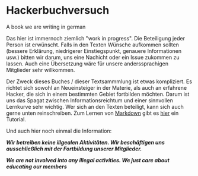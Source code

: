 # Hackerbuchversuch
A book we are writing in german

Das hier ist immernoch ziemlich "work in progress".
Die Beteiligung jeder Person ist erwünscht. Falls in den Texten Wünsche aufkommen sollten (bessere Erklärung, niedrigerer Einstiegspunkt, genauere Informationen usw.) bitten wir darum, uns eine Nachicht oder ein Issue zukommen zu lassen. Auch eine Übersetzung wäre für unsere anderssprachigen Mitglieder sehr willkommen.

Der Zweck dieses Buches / dieser Textsammmlung ist etwas kompliziert. Es richtet sich sowohl an Neueinsteiger in der Materie, als auch an erfahrene Hacker, die sich in einem bestimmten Gebiet fortbilden möchten. Darum ist uns das Spagat zwischen Informationsreichtum und einer sinnvollen Lernkurve sehr wichtig. Wer sich an den Texten beteiligt, kann sich auch gerne unten reinschreiben. Zum Lernen von [Markdown](https://de.wikipedia.org/wiki/Markdown "Markdown auf Wikipedia") gibt es [hier](https://github.com/adam-p/markdown-here/wiki/Markdown-Cheatsheet "Markdown Tutorial") ein Tutorial.




Und auch hier noch einmal die Information:

***Wir betreiben keine illgealen Aktivitäten. Wir beschäftigen uns ausschließlich mit der Fortbildung unserer Mitglieder.***

***We are not involved into any illegal activities. We just care about educating our members***
